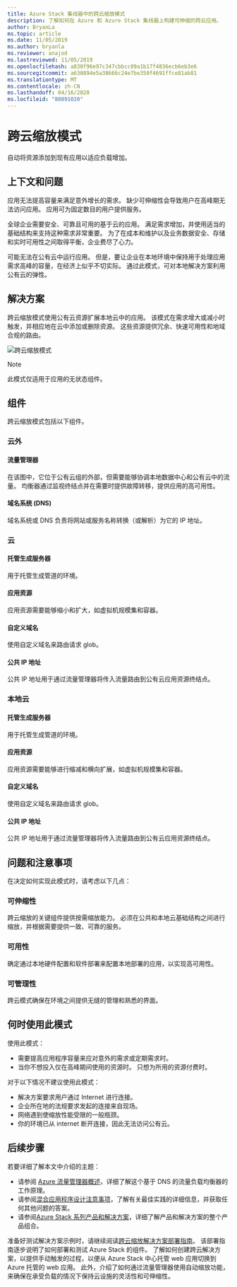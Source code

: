 ```yaml
---
title: Azure Stack 集线器中的跨云缩放模式
description: 了解如何在 Azure 和 Azure Stack 集线器上构建可伸缩的跨云应用。
author: BryanLa
ms.topic: article
ms.date: 11/05/2019
ms.author: bryanla
ms.reviewer: anajod
ms.lastreviewed: 11/05/2019
ms.openlocfilehash: a830f96e97c347cbbcc09a1b17f4836ecb6eb3e6
ms.sourcegitcommit: a630894e5a38666c24e7be350f4691ffce81ab81
ms.translationtype: MT
ms.contentlocale: zh-CN
ms.lasthandoff: 04/16/2020
ms.locfileid: "80891020"
---
```

# <a name="cross-cloud-scaling-pattern"></a>跨云缩放模式

自动将资源添加到现有应用以适应负载增加。

## <a name="context-and-problem"></a>上下文和问题

应用无法提高容量来满足意外增长的需求。 缺少可伸缩性会导致用户在高峰期无法访问应用。 应用可为固定数目的用户提供服务。

全球企业需要安全、可靠且可用的基于云的应用。 满足需求增加，并使用适当的基础结构来支持这种需求非常重要。 为了在成本和维护以及业务数据安全、存储和实时可用性之间取得平衡，企业费尽了心力。

可能无法在公有云中运行应用。 但是，要让企业在本地环境中保持用于处理应用需求高峰的容量，在经济上似乎不切实际。 通过此模式，可对本地解决方案利用公有云的弹性。

## <a name="solution"></a>解决方案

跨云缩放模式使用公有云资源扩展本地云中的应用。 该模式在需求增大或减小时触发，并相应地在云中添加或删除资源。 这些资源提供冗余、快速可用性和地域合规的路由。

![跨云缩放模式](media/pattern-cross-cloud-scale/cross-cloud-scaling.png)

> [!NOTE]
> 此模式仅适用于应用的无状态组件。

## <a name="components"></a>组件

跨云缩放模式包括以下组件。

### <a name="outside-the-cloud"></a>云外

#### <a name="traffic-manager"></a>流量管理器

在该图中，它位于公有云组的外部，但需要能够协调本地数据中心和公有云中的流量。 均衡器通过监视终结点并在需要时提供故障转移，提供应用的高可用性。

#### <a name="domain-name-system-dns"></a>域名系统 (DNS)

域名系统或 DNS 负责将网站或服务名称转换（或解析）为它的 IP 地址。

### <a name="cloud"></a>云

#### <a name="hosted-build-server"></a>托管生成服务器

用于托管生成管道的环境。

#### <a name="app-resources"></a>应用资源

应用资源需要能够缩小和扩大，如虚拟机规模集和容器。

#### <a name="custom-domain-name"></a>自定义域名

使用自定义域名来路由请求 glob。

#### <a name="public-ip-addresses"></a>公共 IP 地址

公共 IP 地址用于通过流量管理器将传入流量路由到公有云应用资源终结点。  

### <a name="local-cloud"></a>本地云

#### <a name="hosted-build-server"></a>托管生成服务器

用于托管生成管道的环境。

#### <a name="app-resources"></a>应用资源

应用资源需要能够进行缩减和横向扩展，如虚拟机规模集和容器。

#### <a name="custom-domain-name"></a>自定义域名

使用自定义域名来路由请求 glob。

#### <a name="public-ip-addresses"></a>公共 IP 地址

公共 IP 地址用于通过流量管理器将传入流量路由到公有云应用资源终结点。

## <a name="issues-and-considerations"></a>问题和注意事项

在决定如何实现此模式时，请考虑以下几点：

### <a name="scalability"></a>可伸缩性

跨云缩放的关键组件提供按需缩放能力。 必须在公共和本地云基础结构之间进行缩放，并根据需要提供一致、可靠的服务。

### <a name="availability"></a>可用性

确定通过本地硬件配置和软件部署来配置本地部署的应用，以实现高可用性。

### <a name="manageability"></a>可管理性

跨云模式确保在环境之间提供无缝的管理和熟悉的界面。

## <a name="when-to-use-this-pattern"></a>何时使用此模式

使用此模式：

- 需要提高应用程序容量来应对意外的需求或定期需求时。
- 当你不想投入仅在高峰期间使用的资源时。 只想为所用的资源付费时。

对于以下情况不建议使用此模式：

- 解决方案要求用户通过 Internet 进行连接。
- 企业所在地的法规要求发起的连接来自现场。
- 网络遇到使缩放性能受限的一般瓶颈。
- 你的环境已从 internet 断开连接，因此无法访问公有云。

## <a name="next-steps"></a>后续步骤

若要详细了解本文中介绍的主题：

- 请参阅 [Azure 流量管理器概述](/azure/traffic-manager/traffic-manager-overview)，详细了解这个基于 DNS 的流量负载均衡器的工作原理。
- 请参阅[混合应用程序设计注意事项](overview-app-design-considerations.md)，了解有关最佳实践的详细信息，并获取任何其他问题的答案。
- 请参阅[Azure Stack 系列产品和解决方案](/azure-stack)，详细了解产品和解决方案的整个产品组合。

准备好测试解决方案示例时，请继续阅读[跨云缩放解决方案部署指南](solution-deployment-guide-cross-cloud-scaling.md)。 该部署指南逐步说明了如何部署和测试 Azure Stack 的组件。 了解如何创建跨云解决方案，以提供手动触发的过程，以便从 Azure Stack 中心托管 web 应用切换到 Azure 托管的 web 应用。 此外，介绍了如何通过流量管理器使用自动缩放功能，来确保在承受负载的情况下保持云设施的灵活性和可伸缩性。
